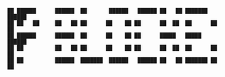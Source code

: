     ██ ██████      ██████  ██       ██████   ██████ ██   ██ ███████ ██████  
    ██ ██   ██     ██   ██ ██      ██    ██ ██      ██  ██  ██      ██   ██ 
    ██ ██████      ██████  ██      ██    ██ ██      █████   █████   ██████  
    ██ ██          ██   ██ ██      ██    ██ ██      ██  ██  ██      ██   ██ 
    ██ ██          ██████  ███████  ██████   ██████ ██   ██ ███████ ██   ██ 
                                                                            
                                                                            
